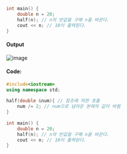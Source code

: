 

```cpp
int main() {
    double n = 20;
    half(n); // n의 반값을 구해 n을 바꾼다. 
    cout << n; // 10이 출력된다. 
}
```

#### **Output**
![image](https://img1.daumcdn.net/thumb/R1280x0/?scode=mtistory2&fname=https%3A%2F%2Fk.kakaocdn.net%2Fdn%2FbzhF64%2FbtqCymLKzaQ%2FopTJWNOpSYttYRWqwZxzZ0%2Fimg.png)

#### **Code:**
```cpp
#include<iostream>
using namespace std;
 
half(double &num){ // 참조에 의한 호출
    num /= 2; // num으로 넘어온 본래의 값이 바뀜 
}
 
int main() {
    double n = 20;
    half(n); // n의 반값을 구해 n을 바꾼다. 
    cout << n; // 10이 출력된다. 
}
```
